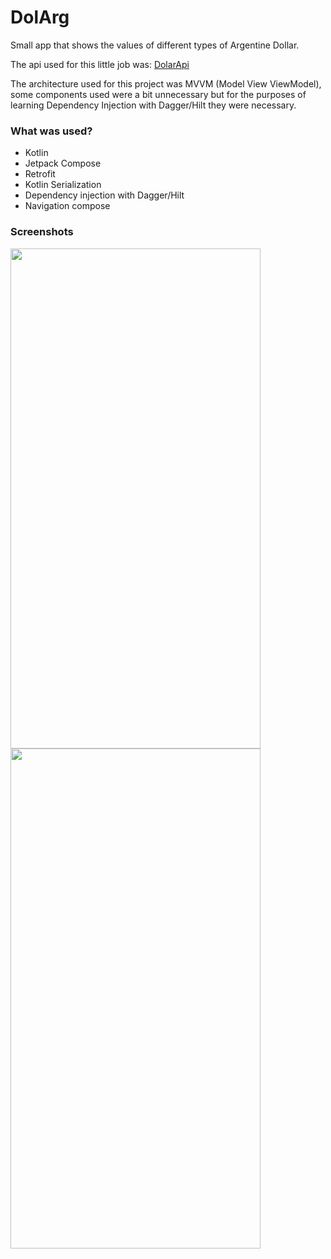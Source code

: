 # DolArg

Small app that shows the values of different types of Argentine Dollar. 

The api used for this little job was: [DolarApi](https://dolarapi.com/docs/#/)

The architecture used for this project was MVVM (Model View ViewModel), some components used were a bit unnecessary but for the purposes of learning Dependency Injection with Dagger/Hilt they were necessary.

### What was used?

- Kotlin
- Jetpack Compose
- Retrofit
- Kotlin Serialization
- Dependency injection with Dagger/Hilt
- Navigation compose

### Screenshots

<img src="https://github.com/ifMaxi/Dolarg/assets/112733459/eb6ba132-a6b7-49d4-aa39-e14509f027b3" width="400" height="800">
<img src="https://github.com/ifMaxi/Dolarg/assets/112733459/b3707d51-ce6c-4a4a-9a91-7489e6031cde" width="400" height="800">
